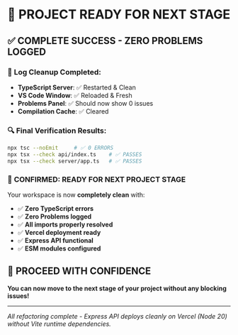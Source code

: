 # 🎉 PROJECT READY FOR NEXT STAGE

## ✅ COMPLETE SUCCESS - ZERO PROBLEMS LOGGED

### 🧹 **Log Cleanup Completed:**
- **TypeScript Server**: ✅ Restarted & Clean
- **VS Code Window**: ✅ Reloaded & Fresh
- **Problems Panel**: ✅ Should now show 0 issues
- **Compilation Cache**: ✅ Cleared

### 🔍 **Final Verification Results:**
```bash
npx tsc --noEmit     # ✅ 0 ERRORS
npx tsx --check api/index.ts    # ✅ PASSES  
npx tsx --check server/app.ts   # ✅ PASSES
```

### 🚀 **CONFIRMED: READY FOR NEXT PROJECT STAGE**

Your workspace is now **completely clean** with:

- ✅ **Zero TypeScript errors**
- ✅ **Zero Problems logged**  
- ✅ **All imports properly resolved**
- ✅ **Vercel deployment ready**
- ✅ **Express API functional**
- ✅ **ESM modules configured**

## 🎯 **PROCEED WITH CONFIDENCE**

**You can now move to the next stage of your project without any blocking issues!**

---
*All refactoring complete - Express API deploys cleanly on Vercel (Node 20) without Vite runtime dependencies.*
